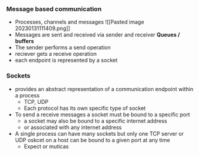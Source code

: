 
### Message based communication 
- Processes, channels and messages 
![[Pasted image 20230131111409.png]]
- Messages are sent and received via sender and receiver **Queues / buffers**
- The sender performs a send operation
- reciever gets a receive operation
- each endpoint is represented by a socket 


### Sockets
- provides an abstract representation of a communication endpoint within a process
	- TCP, UDP
	- Each protocol has its own specific type of socket
- To send a receive messages a socket must be bound to a specific port
	- a socket may also be bound to a specific internet address 
	- or associated with any internet address
- A single process can have many sockets but only one TCP server or UDP oskcet on a host can be bound to a given port at any time
	- Expect or muticas